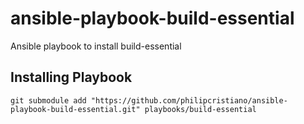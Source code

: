 # ansible-playbook-build-essential

Ansible playbook to install build-essential

## Installing Playbook

    git submodule add "https://github.com/philipcristiano/ansible-playbook-build-essential.git" playbooks/build-essential
